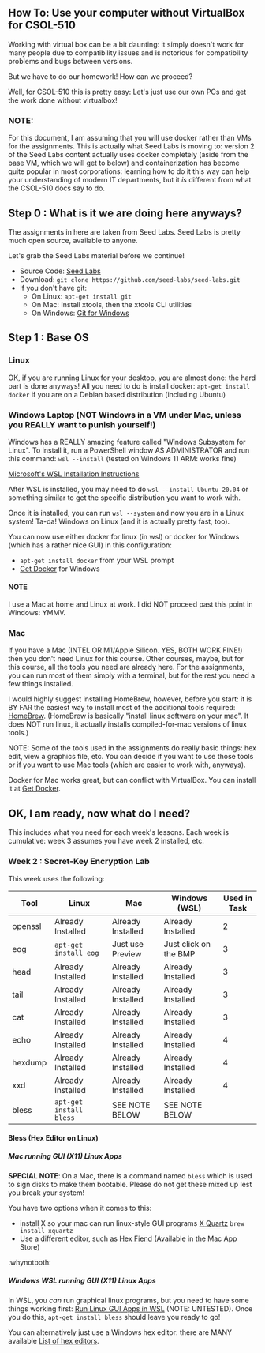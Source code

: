 ## How To: Use your computer without VirtualBox for CSOL-510

Working with virtual box can be a bit daunting: it simply doesn't work for many people due to compatibility issues and is notorious for compatibility problems and bugs between versions.

But we have to do our homework!  How can we proceed?

Well, for CSOL-510 this is pretty easy: Let's just use our own PCs and get the work done without virtualbox!

### NOTE:

For this document, I am assuming that you will use docker rather than VMs for the assignments.
This is actually what Seed Labs is moving to: version 2 of the Seed Labs content actually uses
docker completely (aside from the base VM, which we will get to below) and containerization has
become quite popular in most corporations: learning how to do it this way can help your understanding
of modern IT departments, but it _is_ different from what the CSOL-510 docs say to do.

## Step 0 : What is it we are doing here anyways?

The assignments in here are taken from Seed Labs.  Seed Labs is pretty much open source, available to anyone.

Let's grab the Seed Labs material before we continue!

- Source Code: [Seed Labs](https://github.com/seed-labs/seed-labs)
- Download: `git clone https://github.com/seed-labs/seed-labs.git`
- If you don't have git:
  - On Linux: `apt-get install git`
  - On Mac: Install xtools, then the xtools CLI utilities
  - On Windows: [Git for Windows](https://git-scm.com/download/win)

## Step 1 : Base OS

### Linux

OK, if you are running Linux for your desktop, you are almost done: the hard part is done anyways!
All you need to do is install docker: `apt-get install docker` if you are on a Debian based distribution (including Ubuntu)

### Windows Laptop (NOT Windows in a VM under Mac, unless you REALLY want to punish yourself!)

Windows has a REALLY amazing feature called "Windows Subsystem for Linux".  To install it, run a PowerShell window AS ADMINISTRATOR and run this command: `wsl --install` (tested on Windows 11 ARM: works fine)

[Microsoft's WSL Installation Instructions](https://docs.microsoft.com/en-us/windows/wsl/install)

After WSL is installed, you may need to do `wsl --install Ubuntu-20.04` or something similar to get the specific distribution you want to work with.

Once it is installed, you can run `wsl --system` and now you are in a Linux system!  Ta-da!  Windows on Linux (and it is actually pretty fast, too).

You can now use either docker for linux (in wsl) or docker for Windows (which has a rather nice GUI) in this configuration:

- `apt-get install docker` from your WSL prompt
- [Get Docker](https://docs.docker.com/get-docker/) for Windows

#### NOTE

I use a Mac at home and Linux at work.   I did NOT proceed past this point in Windows: YMMV.

### Mac

If you have a Mac (INTEL OR M1/Apple Silicon.  YES, BOTH WORK FINE!) then you don't need Linux for this course.  Other courses, maybe, but for this course, all the tools you need are already here.  For the assignments, you can run most of them simply with a terminal, but for the rest you need a few things installed.

I would highly suggest installing HomeBrew, however, before you start: it is BY FAR the easiest way to install most of the additional tools required: [HomeBrew](https://brew.sh/).  (HomeBrew is basically "install linux software on your mac".  It does NOT run linux, it actually installs compiled-for-mac versions of linux tools.)

NOTE: Some of the tools used in the assignments do really basic things: hex edit, view a graphics file, etc.  You can decide if you want to use those tools or if you want to use Mac tools (which are easier to work with, anyways).

Docker for Mac works great, but can conflict with VirtualBox.  You can install it at [Get Docker](https://docs.docker.com/get-docker/).

## OK, I am ready, now what do I need?

This includes what you need for each week's lessons.  Each week is cumulative: week 3 assumes you have week 2 installed, etc.

### Week 2 : Secret-Key Encryption Lab

This week uses the following:

| Tool    | Linux                   | Mac               | Windows (WSL)         | Used in Task  |
|---------|-------------------------|-------------------|-----------------------|---------------|
| openssl | Already Installed       | Already Installed | Already Installed     | 2             |
| eog     | `apt-get install eog`   | Just use Preview  | Just click on the BMP | 3             |
| head    | Already Installed       | Already Installed | Already Installed     | 3             |
| tail    | Already Installed       | Already Installed | Already Installed     | 3             |
| cat     | Already Installed       | Already Installed | Already Installed     | 3             |
| echo    | Already Installed       | Already Installed | Already Installed     | 4             |
| hexdump | Already Installed       | Already Installed | Already Installed     | 4             |
| xxd     | Already Installed       | Already Installed | Already Installed     | 4             |
| bless   | `apt-get install bless` | SEE NOTE BELOW    | SEE NOTE BELOW        |


#### Bless (Hex Editor on Linux)

##### Mac running GUI (X11) Linux Apps

**SPECIAL NOTE**: On a Mac, there is a command named `bless` which is used to sign disks to make them bootable.  Please do not get these mixed up lest you break your system!

You have two options when it comes to this:
- install X so your mac can run linux-style GUI programs [X Quartz](https://www.xquartz.org/) `brew install xquartz`
- Use a different editor, such as [Hex Fiend](https://github.com/HexFiend/HexFiend) (Available in the Mac App Store)

:whynotboth:

##### Windows WSL running GUI (X11) Linux Apps
In WSL, you _can_ run graphical linux programs, but you need to have some things working first: [Run Linux GUI Apps in WSL](https://docs.microsoft.com/en-us/windows/wsl/tutorials/gui-apps) (NOTE: UNTESTED).  Once you do this, `apt-get install bless` should leave you ready to go!

You can alternatively just use a Windows hex editor: there are MANY available [List of hex editors](https://en.wikipedia.org/wiki/Comparison_of_hex_editors).
